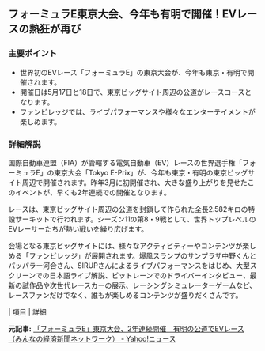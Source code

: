 ## フォーミュラE東京大会、今年も有明で開催！EVレースの熱狂が再び

### 主要ポイント

* 世界初のEVレース「フォーミュラE」の東京大会が、今年も東京・有明で開催されます。
* 開催日は5月17日と18日で、東京ビッグサイト周辺の公道がレースコースとなります。
* ファンビレッジでは、ライブパフォーマンスや様々なエンターテイメントが楽しめます。

### 詳細解説

国際自動車連盟（FIA）が管轄する電気自動車（EV）レースの世界選手権「フォーミュラE」の東京大会「Tokyo E-Prix」が、今年も東京・有明の東京ビッグサイト周辺で開催されます。昨年3月に初開催され、大きな盛り上がりを見せたこのイベントが、早くも2年連続での開催となります。

レースは、東京ビッグサイト周辺の公道を封鎖して作られた全長2.582キロの特設サーキットで行われます。シーズン11の第8・9戦として、世界トップレベルのEVレーサーたちが熱い戦いを繰り広げます。

会場となる東京ビッグサイトには、様々なアクティビティーやコンテンツが楽しめる「ファンビレッジ」が展開されます。爆風スランプのサンプラザ中野くんとパッパラー河合さん、SIRUPさんによるライブパフォーマンスをはじめ、大型スクリーンでの日本語ライブ解説、ピットレーンでのドライバーインタビュー、最新の試作品や次世代レースカーの展示、レーシングシミュレーターゲームなど、レースファンだけでなく、誰もが楽しめるコンテンツが盛りだくさんです。

| 項目 | 詳細 

**元記事:** [「フォーミュラE」東京大会、2年連続開催　有明の公道でEVレース（みんなの経済新聞ネットワーク） - Yahoo!ニュース](https://news.yahoo.co.jp/articles/0f6a8a27b1e972c8fe96b082b41dd5f14d1caa92)